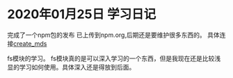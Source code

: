 # 2020年01月25日 学习日记

完成了一个npm包的发布 已上传到npm.org,后期还是要维护很多东西的。
具体连接[create_mds](https://www.npmjs.com/package/create_mds)

fs模块的学习。
fs模块真的是可以深入学习的一个东西，但是我现在还是比较浅显的学习如何使用。具体深入还是得放到后面。


